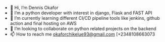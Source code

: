 - 👋 Hi, I’m Dennis Okafor
- 👀 I’m a python developer with interest in django, Flask and FAST API
- 🌱 I’m currently learning different CI/CD pipeline tools like jenkins, github action and final hosting on AWS
- 💞️ I’m looking to collaborate on python related projects on the backend 
- 📫 How to reach me okaforchikelue93@gmail.com [+2348108663073

<!---
oka4dc/oka4dc is a ✨ special ✨ repository because its `README.md` (this file) appears on your GitHub profile.
You can click the Preview link to take a look at your changes.
--->
